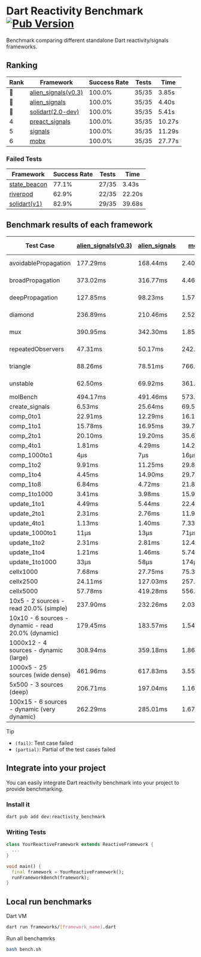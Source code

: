 # Dart Reactivity Benchmark [![Pub Version](https://img.shields.io/pub/v/reactivity_benchmark)](https://pub.dev/packages/reactivity_benchmark)

Benchmark comparing different standalone Dart reactivity/signals frameworks.

## Ranking

<!-- ranking start -->
| Rank | Framework | Success Rate | Tests | Time |
|------|-----------|--------------|-------|------|
| 🥇 | [alien_signals(v0.3)](https://github.com/medz/alien-signals-dart) | 100.0% | 35/35 | 3.85s |
| 🥈 | [alien_signals](https://github.com/medz/alien-signals-dart) | 100.0% | 35/35 | 4.40s |
| 🥉 | [solidart(2.0-dev)](https://github.com/nank1ro/solidart/tree/dev) | 100.0% | 35/35 | 5.41s |
| 4 | [preact_signals](https://pub.dev/packages/preact_signals) | 100.0% | 35/35 | 10.27s |
| 5 | [signals](https://github.com/rodydavis/signals.dart) | 100.0% | 35/35 | 11.29s |
| 6 | [mobx](https://github.com/mobxjs/mobx.dart) | 100.0% | 35/35 | 27.77s |

<!-- ranking end -->

### **Failed Tests**

<!-- fail start -->
| Framework | Success Rate | Tests | Time |
|-----------|--------------|-------|------|
| [state_beacon](https://github.com/jinyus/dart_beacon) | 77.1% | 27/35 | 3.43s |
| [riverpod](https://github.com/rrousselGit/riverpod) | 62.9% | 22/35 | 22.20s |
| [solidart(v1)](https://github.com/nank1ro/solidart) | 82.9% | 29/35 | 39.68s |

<!-- fail end -->

## Benchmark results of each framework

<!-- test-case start -->
| Test Case | [alien_signals(v0.3)](https://github.com/medz/alien-signals-dart) | [alien_signals](https://github.com/medz/alien-signals-dart) | [mobx](https://github.com/mobxjs/mobx.dart) | [preact_signals](https://pub.dev/packages/preact_signals) | [riverpod](https://github.com/rrousselGit/riverpod) | [signals](https://github.com/rodydavis/signals.dart) | [solidart(2.0-dev)](https://github.com/nank1ro/solidart/tree/dev) | [solidart(v1)](https://github.com/nank1ro/solidart) | [state_beacon](https://github.com/jinyus/dart_beacon) |
|---|---|---|---|---|---|---|---|---|---|
| avoidablePropagation | 177.29ms | 168.44ms | 2.40s | 206.50ms | 1.41s | 205.08ms | 277.44ms | 2.17s | 147.89ms (fail) |
| broadPropagation | 373.02ms | 316.77ms | 4.46s | 445.12ms | 81.41ms (fail) | 447.27ms | 516.31ms | 5.41s | 6.09ms (fail) |
| deepPropagation | 127.85ms | 98.23ms | 1.57s | 176.32ms | 1.90s (fail) | 170.29ms | 167.77ms | 2.01s | 142.32ms (fail) |
| diamond | 236.89ms | 210.46ms | 2.52s | 281.32ms | 2.58s (fail) | 278.17ms | 368.66ms | 3.42s | 181.19ms (fail) |
| mux | 390.95ms | 342.30ms | 1.85s | 399.28ms | 561.77ms (fail) | 408.53ms | 443.85ms | 2.00s | 193.12ms (fail) |
| repeatedObservers | 47.31ms | 50.17ms | 242.16ms | 37.22ms | 372.77ms (fail) | 44.48ms | 81.83ms | 218.83ms | 54.76ms (fail) |
| triangle | 88.26ms | 78.51ms | 766.27ms | 99.75ms | 867.72ms (fail) | 106.05ms | 118.92ms | 1.12s | 76.59ms (fail) |
| unstable | 62.50ms | 69.92ms | 361.32ms | 70.38ms | 605.92ms (fail) | 79.00ms | 96.61ms | 350.50ms | 336.10ms (fail) |
| molBench | 494.17ms | 491.46ms | 573.38ms | 485.28ms | 11.79ms | 485.13ms | 494.11ms | 1.71s | 948μs |
| create_signals | 6.53ms | 25.64ms | 69.56ms | 4.65ms | 22.84ms | 25.39ms | 88.71ms | 82.81ms | 68.58ms |
| comp_0to1 | 22.91ms | 12.29ms | 16.10ms | 17.21ms | 13.38ms | 12.22ms | 46.16ms | 41.35ms | 61.27ms |
| comp_1to1 | 15.78ms | 16.95ms | 39.75ms | 12.29ms | 23.03ms | 27.70ms | 40.51ms | 52.89ms | 61.89ms |
| comp_2to1 | 20.10ms | 19.20ms | 35.63ms | 12.80ms | 32.14ms | 8.80ms | 46.56ms | 40.73ms | 36.22ms |
| comp_4to1 | 1.81ms | 4.29ms | 14.27ms | 8.59ms | 7.03ms | 1.88ms | 5.15ms | 35.83ms | 16.38ms |
| comp_1000to1 | 4μs | 7μs | 16μs | 4μs | 3μs | 4μs | 27μs | 2.70ms | 42μs |
| comp_1to2 | 9.91ms | 11.25ms | 29.88ms | 25.96ms | 11.03ms | 12.21ms | 33.45ms | 31.51ms | 45.23ms |
| comp_1to4 | 4.45ms | 14.90ms | 29.78ms | 27.24ms | 24.09ms | 13.70ms | 22.84ms | 28.16ms | 43.59ms |
| comp_1to8 | 6.84ms | 4.72ms | 21.86ms | 15.31ms | 5.05ms | 7.04ms | 25.66ms | 23.63ms | 42.58ms |
| comp_1to1000 | 3.41ms | 3.98ms | 15.99ms | 5.28ms | 4.59ms | 4.26ms | 16.85ms | 18.45ms | 38.50ms |
| update_1to1 | 4.49ms | 5.44ms | 22.45ms | 8.65ms | 86.01ms | 8.90ms | 16.02ms | 44.25ms | 5.79ms |
| update_2to1 | 2.31ms | 2.76ms | 11.94ms | 4.26ms | 43.20ms | 4.48ms | 7.81ms | 21.45ms | 2.82ms |
| update_4to1 | 1.13ms | 1.40ms | 7.33ms | 2.17ms | 21.35ms | 2.26ms | 4.00ms | 10.82ms | 1.44ms |
| update_1000to1 | 11μs | 13μs | 71μs | 21μs | 202μs | 22μs | 40μs | 119μs | 14μs |
| update_1to2 | 2.31ms | 2.81ms | 12.42ms | 4.63ms | 43.26ms | 4.46ms | 8.03ms | 21.57ms | 2.84ms |
| update_1to4 | 1.21ms | 1.46ms | 5.74ms | 2.17ms | 21.91ms | 2.25ms | 4.00ms | 10.81ms | 1.43ms |
| update_1to1000 | 33μs | 58μs | 174μs | 54μs | 111μs | 42μs | 180μs | 211μs | 386μs |
| cellx1000 | 7.68ms | 27.75ms | 75.33ms | 9.99ms | N/A | 9.71ms | 13.41ms | 165.43ms | 5.52ms |
| cellx2500 | 24.11ms | 127.03ms | 257.05ms | 28.72ms | N/A | 33.24ms | 42.76ms | 486.09ms | 24.59ms |
| cellx5000 | 57.78ms | 419.28ms | 556.56ms | 87.61ms | N/A | 75.34ms | 110.87ms | 1.15s | 77.94ms |
| 10x5 - 2 sources - read 20.0% (simple) | 237.90ms | 232.26ms | 2.03s | 439.07ms | 2.13s | 509.55ms | 361.33ms | 2.58s (partial) | 242.43ms |
| 10x10 - 6 sources - dynamic - read 20.0% (dynamic) | 179.45ms | 183.57ms | 1.54s | 270.63ms | 1.42s (partial) | 278.22ms | 248.11ms | 2.37s (partial) | 198.43ms |
| 1000x12 - 4 sources - dynamic (large) | 308.94ms | 359.18ms | 1.86s | 3.71s | 2.63s (partial) | 3.75s | 469.19ms | 4.09s (partial) | 347.12ms |
| 1000x5 - 25 sources (wide dense) | 461.96ms | 617.83ms | 3.55s | 2.69s | 4.12s | 3.57s | 589.92ms | 5.17s (partial) | 502.30ms |
| 5x500 - 3 sources (deep) | 206.71ms | 197.04ms | 1.16s | 231.17ms | 1.44s | 226.28ms | 257.02ms | 1.97s (partial) | 203.84ms |
| 100x15 - 6 sources - dynamic (very dynamic) | 262.29ms | 285.01ms | 1.67s | 451.35ms | 1.71s (partial) | 476.68ms | 386.23ms | 2.84s (partial) | 262.68ms |

<!-- test-case end -->

> [!TIP]
> - `(fail)`: Test case failed
> - `(partial)`: Partial of the test cases failed

## Integrate into your project

You can easily integrate Dart reactivity benchmark into your project to provide benchmarking.

### Install it

```bash
dart pub add dev:reactivity_benchmark
```

### Writing Tests

```dart
class YourReactiveFramework extends ReactiveFramework {
  ...
}

void main() {
  final framework = YourReactiveFramework();
  runFrameworkBench(framework);
}
```

## Local run benchmarks

Dart VM
```bash
dart run frameworks/[framework_name].dart
```

Run all benchamrks
```bash
bash bench.sh
```

